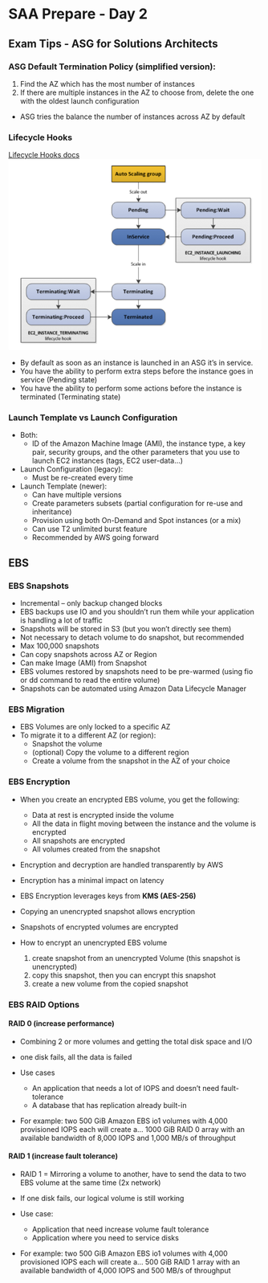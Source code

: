 # SAA Prepare - Day 2
## Exam Tips - ASG for Solutions Architects
### ASG Default Termination Policy (simplified version):
1. Find the AZ which has the most number of instances
2. If there are multiple instances in the AZ to choose from, delete the one with the oldest launch configuration
-  ASG tries the balance the number of instances across AZ by default

### Lifecycle Hooks
[Lifecycle Hooks docs](https://docs.aws.amazon.com/autoscaling/ec2/userguide/lifecycle-hooks.html)
![](Lifecycle%20Hooks.png)
- By default as soon as an instance is launched in an ASG it’s in service.
- You have the ability to perform extra steps before
the instance goes in service (Pending state)
- You have the ability to perform some actions before the instance is terminated (Terminating state)

### Launch Template vs Launch Configuration
- Both:
    - ID of the Amazon Machine Image (AMI), the instance type, a key pair, security groups, and the other parameters that you use to launch EC2 instances (tags, EC2 user-data...)
- Launch Configuration (legacy):
    - Must be re-created every time
- Launch Template (newer):
    - Can have multiple versions
    - Create parameters subsets (partial configuration for re-use and inheritance)
    - Provision using both On-Demand and Spot instances (or a mix)
    - Can use T2 unlimited burst feature
    - Recommended by AWS going forward
    
## EBS
### EBS Snapshots
- Incremental – only backup changed blocks
- EBS backups use IO and you shouldn’t run them while your application is handling a lot of traffic
- Snapshots will be stored in S3 (but you won’t directly see them)
- Not necessary to detach volume to do snapshot, but recommended
- Max 100,000 snapshots
- Can copy snapshots across AZ or Region
- Can make Image (AMI) from Snapshot
- EBS volumes restored by snapshots need to be pre-warmed (using fio or dd command to read the entire volume)
- Snapshots can be automated using Amazon Data Lifecycle Manager

### EBS Migration
- EBS Volumes are only locked to a specific AZ
- To migrate it to a different AZ (or region):
    - Snapshot the volume
    - (optional) Copy the volume to a different region
    - Create a volume from the snapshot in the AZ of your choice
    
### EBS Encryption
- When you create an encrypted EBS volume, you get the following:
    - Data at rest is encrypted inside the volume
    - All the data in flight moving between the instance and the volume is encrypted
    - All snapshots are encrypted
    - All volumes created from the snapshot

- Encryption and decryption are handled transparently by AWS 
- Encryption has a minimal impact on latency
- EBS Encryption leverages keys from **KMS (AES-256)**
- Copying an unencrypted snapshot allows encryption
- Snapshots of encrypted volumes are encrypted
- How to encrypt an unencrypted EBS volume
    1. create snapshot from an unencrypted Volume (this snapshot is unencrypted)
    2. copy this snapshot, then you can encrypt this snapshot
    3. create a new volume from the copied snapshot
    
### EBS RAID Options

#### RAID 0 (increase performance)
- Combining 2 or more volumes and getting the total disk space and I/O
- one disk fails, all the data is failed
- Use cases
  - An application that needs a lot of IOPS and doesn’t need
  fault-tolerance
  - A database that has replication already built-in
    
- For example: two 500 GiB Amazon EBS io1 volumes with 4,000
  provisioned IOPS each will create a… 1000 GiB RAID 0 array with an available bandwidth of 8,000 IOPS and 1,000 MB/s of throughput

#### RAID 1 (increase fault tolerance)
- RAID 1 = Mirroring a volume to another, have to send the data to two EBS volume at the same time (2x network)
- If one disk fails, our logical volume is still working

- Use case:
    - Application that need increase volume fault tolerance
    - Application where you need to service disks

- For example: two 500 GiB Amazon EBS io1 volumes with 4,000
provisioned IOPS each will create a… 500 GiB RAID 1 array with an available bandwidth of 4,000 IOPS and 500 MB/s of throughput